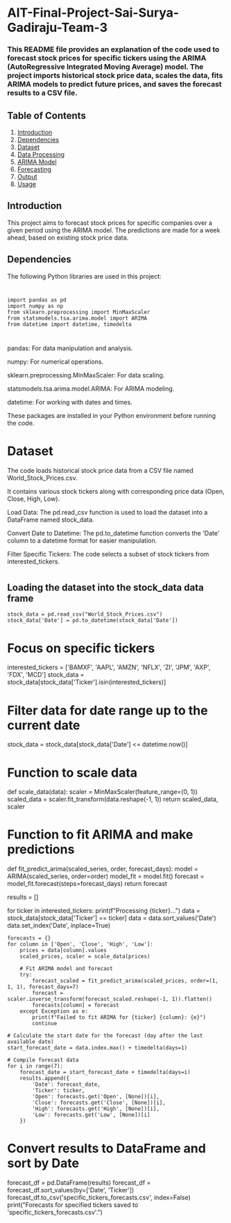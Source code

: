 # AIT-Final-Project-Sai-Surya-Gadiraju-Team-3

### This README file provides an explanation of the code used to forecast stock prices for specific tickers using the ARIMA (AutoRegressive Integrated Moving Average) model. The project imports historical stock price data, scales the data, fits ARIMA models to predict future prices, and saves the forecast results to a CSV file.

## Table of Contents
1. [Introduction](#introduction)
2. [Dependencies](#dependencies)
3. [Dataset](#dataset)
4. [Data Processing](#data-processing)
5. [ARIMA Model](#arima-model)
6. [Forecasting](#forecasting)
7. [Output](#output)
8. [Usage](#usage)

## Introduction
This project aims to forecast stock prices for specific companies over a given period using the ARIMA model. The predictions are made for a week ahead, based on existing stock price data.

## Dependencies
The following Python libraries are used in this project:

#
```
import pandas as pd
import numpy as np
from sklearn.preprocessing import MinMaxScaler
from statsmodels.tsa.arima.model import ARIMA
from datetime import datetime, timedelta
```
#
pandas: For data manipulation and analysis.

numpy: For numerical operations.

sklearn.preprocessing.MinMaxScaler: For data scaling.

statsmodels.tsa.arima.model.ARIMA: For ARIMA modeling.

datetime: For working with dates and times.

These packages are installed in your Python environment before running the code.
#

# Dataset
The code loads historical stock price data from a CSV file named World_Stock_Prices.csv. 

It contains various stock tickers along with corresponding price data (Open, Close, High, Low).

Load Data: The pd.read_csv function is used to load the dataset into a DataFrame named stock_data.

Convert Date to Datetime: The pd.to_datetime function converts the 'Date' column to a datetime format for easier manipulation.

Filter Specific Tickers: The code selects a subset of stock tickers from interested_tickers.

#
## Loading the dataset into the stock_data data frame
```
stock_data = pd.read_csv("World_Stock_Prices.csv")
stock_data['Date'] = pd.to_datetime(stock_data['Date'])
```
#


# Focus on specific tickers
interested_tickers = ['BAMXF', 'AAPL', 'AMZN', 'NFLX', 'ZI', 'JPM', 'AXP', 'FDX', 'MCD']
stock_data = stock_data[stock_data['Ticker'].isin(interested_tickers)]

# Filter data for date range up to the current date
stock_data = stock_data[stock_data['Date'] <= datetime.now()]

# Function to scale data
def scale_data(data):
    scaler = MinMaxScaler(feature_range=(0, 1))
    scaled_data = scaler.fit_transform(data.reshape(-1, 1))
    return scaled_data, scaler

# Function to fit ARIMA and make predictions
def fit_predict_arima(scaled_series, order, forecast_days):
    model = ARIMA(scaled_series, order=order)
    model_fit = model.fit()
    forecast = model_fit.forecast(steps=forecast_days)
    return forecast

results = []

for ticker in interested_tickers:
    print(f"Processing {ticker}...")
    data = stock_data[stock_data['Ticker'] == ticker]
    data = data.sort_values('Date')
    data.set_index('Date', inplace=True)
    
    forecasts = {}
    for column in ['Open', 'Close', 'High', 'Low']:
        prices = data[column].values
        scaled_prices, scaler = scale_data(prices)
        
        # Fit ARIMA model and forecast
        try:
            forecast_scaled = fit_predict_arima(scaled_prices, order=(1, 1, 1), forecast_days=7)
            forecast = scaler.inverse_transform(forecast_scaled.reshape(-1, 1)).flatten()
            forecasts[column] = forecast
        except Exception as e:
            print(f"Failed to fit ARIMA for {ticker} {column}: {e}")
            continue
    
    # Calculate the start date for the forecast (day after the last available date)
    start_forecast_date = data.index.max() + timedelta(days=1)
    
    # Compile forecast data
    for i in range(7):
        forecast_date = start_forecast_date + timedelta(days=i)
        results.append({
            'Date': forecast_date,
            'Ticker': ticker,
            'Open': forecasts.get('Open', [None])[i],
            'Close': forecasts.get('Close', [None])[i],
            'High': forecasts.get('High', [None])[i],
            'Low': forecasts.get('Low', [None])[i]
        })

# Convert results to DataFrame and sort by Date
forecast_df = pd.DataFrame(results)
forecast_df = forecast_df.sort_values(by=['Date', 'Ticker'])
forecast_df.to_csv('specific_tickers_forecasts.csv', index=False)
print("Forecasts for specified tickers saved to 'specific_tickers_forecasts.csv'.")
